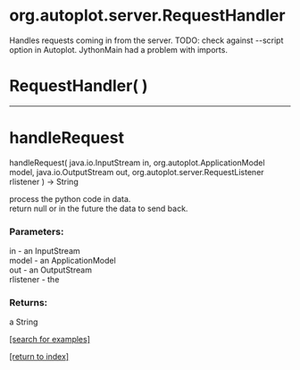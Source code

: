 # org.autoplot.server.RequestHandler

Handles requests coming in from the server.
 TODO: check against --script option in Autoplot.  JythonMain had a problem with imports.

# RequestHandler( )


***
<a name="handleRequest"></a>
# handleRequest
handleRequest( java.io.InputStream in, org.autoplot.ApplicationModel model, java.io.OutputStream out, org.autoplot.server.RequestListener rlistener ) &rarr; String

process the python code in data.  
 return null or in the future the data to send back.

### Parameters:
in - an InputStream
<br>model - an ApplicationModel
<br>out - an OutputStream
<br>rlistener - the

### Returns:
a String


<a href="https://github.com/autoplot/dev/search?q=handleRequest&unscoped_q=handleRequest">[search for examples]</a>

<a href="https://github.com/autoplot/documentation/blob/master/javadoc/index-all.md">[return to index]</a>

